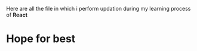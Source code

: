 Here are all the file in which i perform updation during my learning process of <b>React</b>

<h1>Hope for best</h1>
